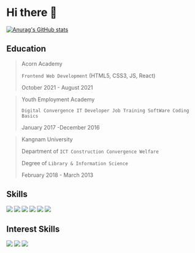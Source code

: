 # Hi there 👋

<!--
**lcyljy/lcyljy** is a ✨ _special_ ✨ repository because its `README.md` (this file) appears on your GitHub profile.

Here are some ideas to get you started:

- 🔭 I’m currently working on ...
- 🌱 I’m currently learning ...
- 👯 I’m looking to collaborate on ...
- 🤔 I’m looking for help with ...
- 💬 Ask me about ...
- 📫 How to reach me: ...
- 😄 Pronouns: ...
- ⚡ Fun fact: ...
-->

[![Anurag's GitHub stats](https://github-readme-stats.vercel.app/api?username=lcyljy&theme=radical)](https://github.com/anuraghazra/github-readme-stats)

## Education   

> Acorn Academy
>
> `Frontend Web Development` (HTML5, CSS3, JS, React)
>
> October 2021 - August 2021

> Youth Employment Academy
>
> `Digital Convergence IT Developer Job Training SoftWare Coding Basics`
> 
> January 2017 -December 2016

> Kangnam University
> 
> Department of `ICT Construction Convergence Welfare`
> 
> Degree of `Library & Information Science` 
> 
>February 2018 - March 2013








## Skills
<img src="https://img.shields.io/badge/HTML5-E34F26?style=flat-square&logo=HTML5&logoColor=white&style=plastic"/> <img src="https://img.shields.io/badge/CSS3-1572B6?style=flat-square&logo=CSS3&logoColor=white&style=plastic"/> <img src="https://img.shields.io/badge/JavaScript-F7DF1E?style=flat-square&logo=JavaScript&logoColor=white&style=plastic"/> <img src="https://img.shields.io/badge/React-61DAFB?style=flat-square&logo=React&logoColor=white&style=plastic"/> <img src="https://img.shields.io/badge/Sass-CC6699?style=flat-square&logo=Sass&logoColor=white&style=plastic"/> <img src="https://img.shields.io/badge/GitHub-181717?style=flat-square&logo=GitHub&logoColor=white&style=plastic"/>

## Interest Skills
<img src="https://img.shields.io/badge/Node.js-339933?style=flat-square&logo=Node.js&logoColor=white&style=plastic"/> <img src="https://img.shields.io/badge/TypeScript-3178C6?style=flat-square&logo=TypeScript&logoColor=white&style=plastic"/> <img src="https://img.shields.io/badge/Vue.js-4FC08D?style=flat-square&logo=Vue.js&logoColor=white&style=plastic"/>
